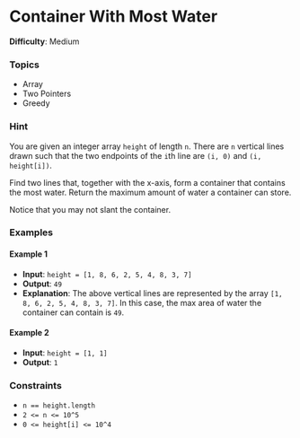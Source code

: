 # Container With Most Water

**Difficulty**: Medium

### Topics

- Array
- Two Pointers
- Greedy

### Hint

You are given an integer array `height` of length `n`. There are `n` vertical lines drawn such that the two endpoints of the `i`th line are `(i, 0)` and `(i, height[i])`.

Find two lines that, together with the x-axis, form a container that contains the most water. Return the maximum amount of water a container can store.

Notice that you may not slant the container.

### Examples

#### Example 1

- **Input**: `height = [1, 8, 6, 2, 5, 4, 8, 3, 7]`
- **Output**: `49`
- **Explanation**: The above vertical lines are represented by the array `[1, 8, 6, 2, 5, 4, 8, 3, 7]`. In this case, the max area of water the container can contain is `49`.

#### Example 2

- **Input**: `height = [1, 1]`
- **Output**: `1`

### Constraints

- `n == height.length`
- `2 <= n <= 10^5`
- `0 <= height[i] <= 10^4`
